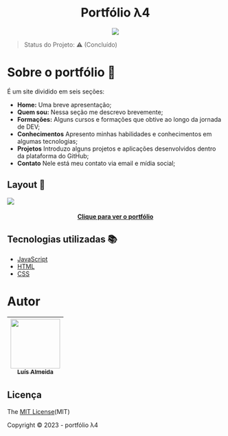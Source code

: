 <h1 align="center">Portfólio λ4</h1>

<p align="center">
  <img src="http://img.shields.io/static/v1?label=STATUS&message=CONCLUIDO&color=RED&style=for-the-badge"/>
</p>

> Status do Projeto: :warning: (Concluído)

# Sobre o portfólio :open_file_folder:

 É um site dividido em seis seções:
 - **Home:** Uma breve apresentação;
 - **Quem sou:** Nessa seção me descrevo brevemente;
 - **Formações:** Alguns cursos e formações que obtive ao longo da jornada de DEV;
 - **Conhecimentos** Apresento  minhas  habilidades e conhecimentos em algumas tecnologias;
 - **Projetos** Introduzo alguns projetos e aplicações desenvolvidos dentro da  plataforma  do GitHub;
 - **Contato** Nele está meu contato via email e mídia social; 

<p></p>


## Layout :mag_right:

![](/assets/portfolio.gif)

<h4 align="center"><a href="https://l4meida.netlify.app">Clique para ver o portfólio</a></h4>

## Tecnologias utilizadas :books:

- [JavaScript](https://developer.mozilla.org/pt-BR/docs/Web/JavaScript)
- [HTML](https://developer.mozilla.org/pt-BR/docs/Web/HTML)
- [CSS](https://developer.mozilla.org/pt-BR/docs/Web/CSS)

# Autor

| [<img src="https://avatars.githubusercontent.com/u/93017964?v=4" width=115><br><sub>Luís Almeida</sub>](https://github.com/4lmeida) |
| :---: |

## Licença 

The [MIT License](/LICENSE)(MIT)

Copyright :copyright: 2023 - portfólio λ4
